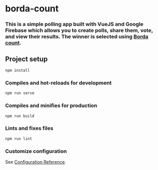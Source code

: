 # borda-count
### This is a simple polling app built with VueJS and Google Firebase which allows you to create polls, share them, vote, and view their results. The winner is selected using [Borda count](https://en.wikipedia.org/wiki/Borda_count).
## Project setup
```
npm install
```

### Compiles and hot-reloads for development
```
npm run serve
```

### Compiles and minifies for production
```
npm run build
```

### Lints and fixes files
```
npm run lint
```

### Customize configuration
See [Configuration Reference](https://cli.vuejs.org/config/).
